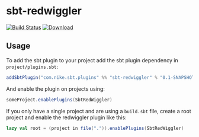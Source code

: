 # sbt-redwiggler
[![Build Status](https://travis-ci.com/Nike-Inc/sbt-redwiggler.svg?token=PmECSWCH8LFEKNdzr64F&branch=master)](https://travis-ci.com/Nike-Inc/sbt-redwiggler)
[ ![Download](https://api.bintray.com/packages/nike/sbt-plugins/sbt-redwiggler/images/download.svg) ](https://bintray.com/nike/sbt-plugins/sbt-redwiggler/_latestVersion)

## Usage


To add the sbt plugin to your project add the sbt plugin dependency in `project/plugins.sbt`:

```scala
addSbtPlugin("com.nike.sbt.plugins" %% "sbt-redwiggler" % "0.1-SNAPSHOT")
```

And enable the plugin on projects using:

```scala
someProject.enablePlugins(SbtRedWiggler)
```

If you only have a single project and are using a `build.sbt` file, create a root project and enable the redwiggler plugin like this:

```scala
lazy val root = (project in file(".")).enablePlugins(SbtRedWiggler)
```

